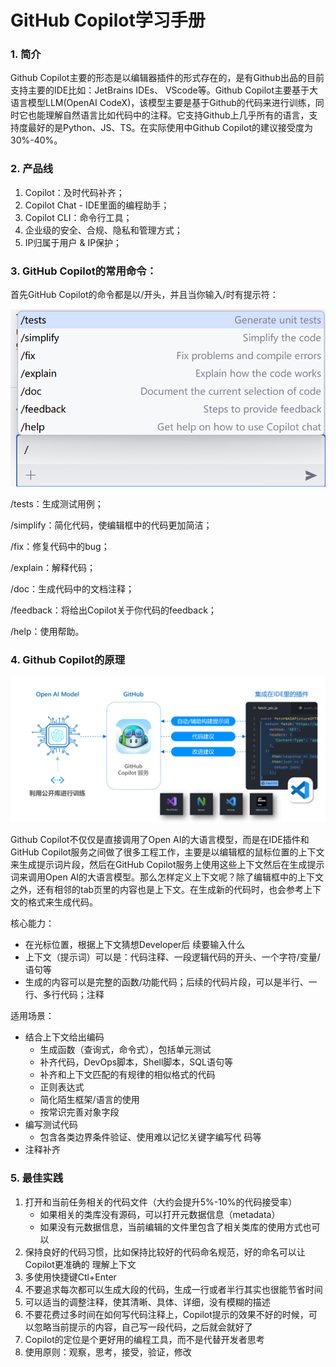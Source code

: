 # GitHub Copilot学习手册

### 1. 简介

Github Copilot主要的形态是以编辑器插件的形式存在的，是有Github出品的目前支持主要的IDE比如：JetBrains IDEs、 VScode等。Github Copilot主要基于大语言模型LLM(OpenAI CodeX)，该模型主要是基于Github的代码来进行训练，同时它也能理解自然语言比如代码中的注释。它支持Github上几乎所有的语言，支持度最好的是Python、JS、TS。在实际使用中Github Copilot的建议接受度为30%-40%。

### 2. 产品线

1. Copilot：及时代码补齐；
2. Copilot Chat - IDE里面的编程助手；
3. Copilot CLI：命令行工具；
4. 企业级的安全、合规、隐私和管理方式；
5. IP归属于用户 & IP保护；

### 3. GitHub Copilot的常用命令：

首先GitHub Copilot的命令都是以/开头，并且当你输入/时有提示符：

![image-20240410143850450](..\image\github_copilot.png)

/tests：生成测试用例；

/simplify：简化代码，使编辑框中的代码更加简洁；

/fix：修复代码中的bug；

/explain：解释代码；

/doc：生成代码中的文档注释；

/feedback：将给出Copilot关于你代码的feedback；

/help：使用帮助。

### 4. Github Copilot的原理

![github_copilot_concept](..\image\github_copilot_concept.png)

Github Copilot不仅仅是直接调用了Open AI的大语言模型，而是在IDE插件和GitHub Copilot服务之间做了很多工程工作，主要是以编辑框的鼠标位置的上下文来生成提示词片段，然后在GitHub Copilot服务上使用这些上下文然后在生成提示词来调用Open AI的大语言模型。那么怎样定义上下文呢？除了编辑框中的上下文之外，还有相邻的tab页里的内容也是上下文。在生成新的代码时，也会参考上下文的格式来生成代码。

核心能力：

- 在光标位置，根据上下文猜想Developer后 续要输入什么 
- 上下文（提示词）可以是：代码注释、一段逻辑代码的开头、一个字符/变量/语句等 
- 生成的内容可以是完整的函数/功能代码；后续的代码片段，可以是半行、一行、多行代码；注释

适用场景： 

- 结合上下文给出编码 
  - 生成函数（查询式，命令式），包括单元测试
  - 补齐代码，DevOps脚本，Shell脚本，SQL语句等
  - 补齐和上下文匹配的有规律的相似格式的代码
  - 正则表达式
  - 简化陌生框架/语言的使用
  - 按常识完善对象字段
- 编写测试代码
  - 包含各类边界条件验证、使用难以记忆关键字编写代 码等
- 注释补齐

### 5. 最佳实践

1. 打开和当前任务相关的代码文件（大约会提升5%-10%的代码接受率）
   - 如果相关的类库没有源码，可以打开元数据信息（metadata）
   - 如果没有元数据信息，当前编辑的文件里包含了相关类库的使用方式也可以
2. 保持良好的代码习惯，比如保持比较好的代码命名规范，好的命名可以让Copilot更准确的 理解上下文
3. 多使用快捷键Ctl+Enter
4. 不要追求每次都可以生成大段的代码，生成一行或者半行其实也很能节省时间
5. 可以适当的调整注释，使其清晰、具体、详细，没有模糊的描述
6. 不要花费过多时间在如何写代码注释上，Copilot提示的效果不好的时候，可以忽略当前提示的内容，自己写一段代码，之后就会就好了
7. Copilot的定位是个更好用的编程工具，而不是代替开发者思考
8. 使用原则：观察，思考，接受，验证，修改